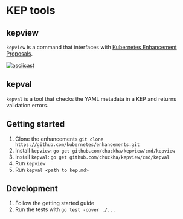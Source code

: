 # KEP tools

## kepview

`kepview` is a command that interfaces with [Kubernetes Enhancement Proposals](https://github.com/kubernetes/enhancements).

[![asciicast](https://asciinema.org/a/GySrSLkHeVaOrj2afNtXtYlEV.svg)](https://asciinema.org/a/GySrSLkHeVaOrj2afNtXtYlEV)

## kepval

`kepval` is a tool that checks the YAML metadata in a KEP and returns validation
errors.

## Getting started

1. Clone the enhancements `git clone https://github.com/kubernetes/enhancements.git`
2. Install `kepview`: `go get github.com/chuckha/kepview/cmd/kepview`
3. Install `kepval`: `go get github.com/chuckha/kepview/cmd/kepval`
3. Run `kepview`
4. Run `kepval <path to kep.md>`

## Development

1. Follow the getting started guide
2. Run the tests with `go test -cover ./...`

